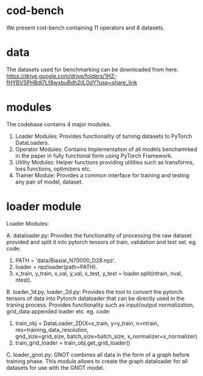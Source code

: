 # cod-bench
We present cod-bench containing 11 operators and 8 datasets.
# data
The datasets used for benchmarking can be downloaded from here.
https://drive.google.com/drive/folders/1HZ-fHYBVSPHBdl7Lf8wxbuBdh2ilL0dY?usp=share_link

# modules
The codebase contains 4 major modules.
1. Loader Modules: Provides functionality of turning datasets to PyTorch DataLoaders.
2. Operator Modules: Contains Implementation of all models benchamrked in the paper in fully functional form using PyTorch Framework.
3. Utility Modules: Helper functions providing utilities such as transforms, loss functions, optimizers etc.
4. Trainer Module: Provides a common interface for training and testing any pair of model, dataset.

# loader module

Loader Modules:

A. dataloader.py:
   Provides the functionality of processing the raw dataset provided and split it into pytorch tensors of train, validation and test set.
   eg. code:
1. PATH = 'data/Biaxial_N70000_D28.npz'.
2. loader = npzloader(path=PATH).
3. x_train, y_train, x_val, y_val, x_test, y_test = loader.split(ntrain, nval, ntest).


B. loader_1d.py, loader_2d.py:
   Provides the tool to convert the pytorch tensors of data into Pytorch dataloader that can be directly used in the traning process.
   Provides functionality such as input/output normalization, grid_data appended loader etc.
   eg. code:
1. train_obj = DataLoader_2D(X=x_train, y=y_train, n=ntrain, res=training_data_resolution, \
                            grid_size=grid_size, batch_size=batch_size, x_normalizer=x_normalizer)
2. train_grid_loader = train_obj.get_grid_loader()

   

C. loader_gnot.py:
   GNOT combines all data in the form of a graph before training phase. This module allows to create the graph dataloader for all datasets    for use with the GNOT model.

